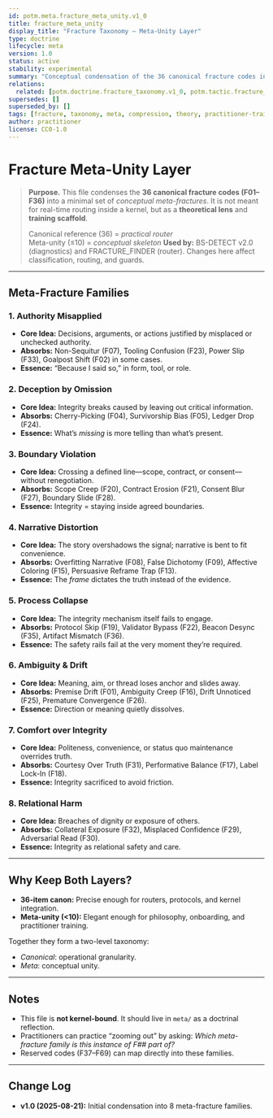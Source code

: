 ```yaml
---
id: potm.meta.fracture_meta_unity.v1_0
title: fracture_meta_unity
display_title: "Fracture Taxonomy — Meta-Unity Layer"
type: doctrine
lifecycle: meta
version: 1.0
status: active
stability: experimental
summary: "Conceptual condensation of the 36 canonical fracture codes into fewer than 10 'first-order' fracture families, for theoretical clarity and training."
relations:
  related: [potm.doctrine.fracture_taxonomy.v1_0, potm.tactic.fracture_finder.v1_0, potm.tactic.bs_detect_v2.v2_0]
supersedes: []
superseded_by: []
tags: [fracture, taxonomy, meta, compression, theory, practitioner-training]
author: practitioner
license: CC0-1.0
---
```


# Fracture Meta-Unity Layer

> **Purpose.** This file condenses the **36 canonical fracture codes (F01–F36)** into a minimal set of *conceptual meta-fractures*. It is not meant for real-time routing inside a kernel, but as a **theoretical lens** and **training scaffold**.  
>  
> Canonical reference (36) = *practical router*  
> Meta-unity (≤10) = *conceptual skeleton*
> **Used by:** BS-DETECT v2.0 (diagnostics) and FRACTURE_FINDER (router). Changes here affect classification, routing, and guards.

---

## Meta-Fracture Families

### 1. Authority Misapplied
- **Core Idea:** Decisions, arguments, or actions justified by misplaced or unchecked authority.  
- **Absorbs:** Non-Sequitur (F07), Tooling Confusion (F23), Power Slip (F33), Goalpost Shift (F02) in some cases.  
- **Essence:** “Because I said so,” in form, tool, or role.

### 2. Deception by Omission
- **Core Idea:** Integrity breaks caused by leaving out critical information.  
- **Absorbs:** Cherry-Picking (F04), Survivorship Bias (F05), Ledger Drop (F24).  
- **Essence:** What’s *missing* is more telling than what’s present.

### 3. Boundary Violation
- **Core Idea:** Crossing a defined line—scope, contract, or consent—without renegotiation.  
- **Absorbs:** Scope Creep (F20), Contract Erosion (F21), Consent Blur (F27), Boundary Slide (F28).  
- **Essence:** Integrity = staying inside agreed boundaries.

### 4. Narrative Distortion
- **Core Idea:** The story overshadows the signal; narrative is bent to fit convenience.  
- **Absorbs:** Overfitting Narrative (F08), False Dichotomy (F09), Affective Coloring (F15), Persuasive Reframe Trap (F13).  
- **Essence:** The *frame* dictates the truth instead of the evidence.

### 5. Process Collapse
- **Core Idea:** The integrity mechanism itself fails to engage.  
- **Absorbs:** Protocol Skip (F19), Validator Bypass (F22), Beacon Desync (F35), Artifact Mismatch (F36).  
- **Essence:** The safety rails fail at the very moment they’re required.

### 6. Ambiguity & Drift
- **Core Idea:** Meaning, aim, or thread loses anchor and slides away.  
- **Absorbs:** Premise Drift (F01), Ambiguity Creep (F16), Drift Unnoticed (F25), Premature Convergence (F26).  
- **Essence:** Direction or meaning quietly dissolves.

### 7. Comfort over Integrity
- **Core Idea:** Politeness, convenience, or status quo maintenance overrides truth.  
- **Absorbs:** Courtesy Over Truth (F31), Performative Balance (F17), Label Lock-In (F18).  
- **Essence:** Integrity sacrificed to avoid friction.

### 8. Relational Harm
- **Core Idea:** Breaches of dignity or exposure of others.  
- **Absorbs:** Collateral Exposure (F32), Misplaced Confidence (F29), Adversarial Read (F30).  
- **Essence:** Integrity as relational safety and care.

---

## Why Keep Both Layers?

- **36-item canon:** Precise enough for routers, protocols, and kernel integration.  
- **Meta-unity (<10):** Elegant enough for philosophy, onboarding, and practitioner training.  

Together they form a two-level taxonomy:  
- *Canonical*: operational granularity.  
- *Meta*: conceptual unity.

---

## Notes

- This file is **not kernel-bound**. It should live in `meta/` as a doctrinal reflection.  
- Practitioners can practice “zooming out” by asking: *Which meta-fracture family is this instance of F## part of?*  
- Reserved codes (F37–F69) can map directly into these families.

---

## Change Log
- **v1.0 (2025-08-21):** Initial condensation into 8 meta-fracture families.
